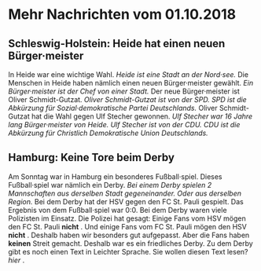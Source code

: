 # Mehr Nachrichten vom 01.10.2018


## Schleswig-Holstein: Heide hat einen neuen Bürger·meister
In Heide war eine wichtige Wahl. 
*Heide ist eine Stadt an der Nord·see.* Die Menschen in Heide haben nämlich einen neuen Bürger·meister gewählt. 
*Ein Bürger·meister ist der Chef von einer Stadt.* Der neue Bürger·meister ist Oliver Schmidt-Gutzat. 
*Oliver Schmidt-Gutzat ist von der SPD.* 
*SPD ist die Abkürzung für Sozial·demokratische Partei Deutschlands.* Oliver Schmidt-Gutzat hat die Wahl gegen Ulf Stecher gewonnen. 
*Ulf Stecher war 16 Jahre lang Bürger·meister von Heide.* 
*Ulf Stecher ist von der CDU.* 
*CDU ist die Abkürzung für Christlich Demokratische Union Deutschlands.* 

## Hamburg: Keine Tore beim Derby
Am Sonntag war in Hamburg ein besonderes Fußball·spiel. Dieses Fußball·spiel war nämlich ein Derby. 
*Bei einem Derby spielen 2 Mannschaften aus derselben Stadt gegeneinander.* 
*Oder aus derselben Region.* Bei dem Derby hat der HSV gegen den FC St. Pauli gespielt. Das Ergebnis von dem Fußball·spiel war 0:0. Bei dem Derby waren viele Polizisten im Einsatz. Die Polizei hat gesagt: Einige Fans vom HSV mögen den FC St. Pauli **nicht** . Und einige Fans vom FC St. Pauli mögen den HSV **nicht** . Deshalb haben wir besonders gut aufgepasst. Aber die Fans haben **keinen** Streit gemacht. Deshalb war es ein friedliches Derby. 
Zu dem Derby gibt es noch einen Text in Leichter Sprache. Sie wollen diesen Text lesen?  *hier* . 
